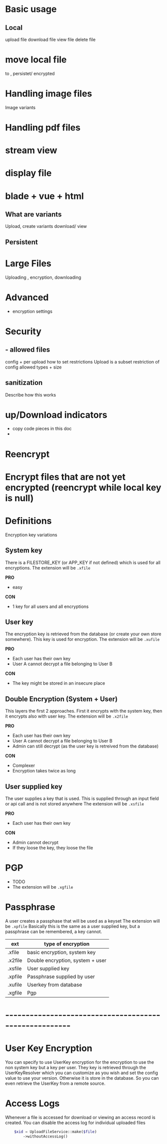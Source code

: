 
# Basic usage
## Local
upload file
download file
view file
delete file

# move local file
to , persistet/ encrypted

# Handling image files
Image variants
# Handling pdf files

# stream view
# display file
# blade + vue + html

## What are variants
Upload, create variants
download/ view

## Persistent

# Large Files
Uploading , encryption, downloading

# Advanced
- encryption settings

# Security
## - allowed files
config + per upload
how to set restrictions
Upload is a subset restriction of config allowed types + size

## sanitization
Describe how this works

# up/Download indicators


- copy code pieces in this doc
- 

# Reencrypt
# Encrypt files that are not yet encrypted (reencrypt while local key is null)



# Definitions
Encryption key variations

## System key
There is a FILESTORE_KEY (or APP_KEY if not defined) which is used for all encryptions. 
The extension will be ```.xfile```

**PRO** 
- easy

**CON**
- 1 key for all users and all encryptions

## User key
The encryption key is retrieved from the database (or create your own store somewhere). This key is used for encryption.
The extension will be ```.xufile```

**PRO**
- Each user has their own key
- User A cannot decrypt a file belonging to User B

**CON**
- The key might be stored in an insecure place

## Double Encryption (System + User)
This layers the first 2 approaches. First it encrypts with the system key, then it encrypts also with user key.
The extension will be ```.x2file```

**PRO**
- Each user has their own key
- User A cannot decrypt a file belonging to User B
- Admin can still decrypt (as the user key is retreived from the database)

**CON**
- Complexer
- Encryption takes twice as long

## User supplied key
The user supplies a key that is used. This is supplied through an input field or api call and is not stored anywhere
The extension will be ```.xsfile```

**PRO**
- Each user has their own key

**CON**
- Admin cannot decrypt
- If they loose the key, they loose the file


# PGP
- TODO
- The extension will be ```.xgfile```

# Passphrase
A user creates a passphase that will be used as a keyset
The extension will be ```.xpfile```
Basically this is the same as a user supplied key, but a passphrase can be remembered, a key cannot.


| ext     | type of encryption                |
|---------|-----------------------------------|
| .xfile  | basic encryption, system key      |
| .x2file | Double encryption, system + user |
| .xsfile | User supplied key                 |
| .xpfile | Passphrase supplied by user      |
| .xufile | Userkey from database             |
| .xgfile | Pgp                               |


# ------------------------------------------------------
# User Key Encryption
You can specify to use UserKey encryption for the encryption to use the non system key but a key per user.
They key is retrieved through the UserKeyResolver which you can customize as you wish and set the config value to use your version.
Otherwise it is store in the database.
So you can even retrieve the UserKey from a remote source.


# Access Logs
Whenever a file is accessed for download or viewing an access record is created.
You can disable the access log for individual uploaded files

```php
    $xid = UploadFileService::make($file)
        ->withoutAccessLog()
```
